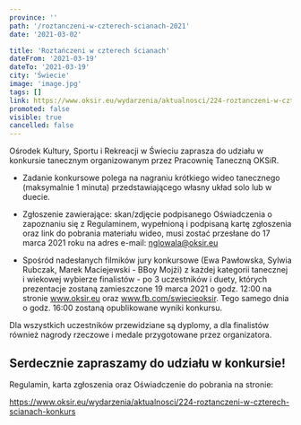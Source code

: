 ```yaml
---
province: ''
path: '/roztanczeni-w-czterech-scianach-2021'
date: '2021-03-02'

title: 'Roztańczeni w czterech ścianach'
dateFrom: '2021-03-19'
dateTo: '2021-03-19'
city: 'Świecie'
image: 'image.jpg'
tags: []
link: https://www.oksir.eu/wydarzenia/aktualnosci/224-roztanczeni-w-czterech-scianach-konkurs
promoted: false
visible: true
cancelled: false
---
```

Ośrodek Kultury, Sportu i Rekreacji w Świeciu zaprasza do udziału w konkursie tanecznym organizowanym przez Pracownię Taneczną OKSiR.

* Zadanie konkursowe polega na nagraniu krótkiego wideo tanecznego 
(maksymalnie 1 minuta) przedstawiającego własny układ solo lub w duecie. 

* Zgłoszenie zawierające: skan/zdjęcie podpisanego Oświadczenia o zapoznaniu się z Regulaminem, wypełnioną i podpisaną kartę zgłoszenia oraz link do pobrania materiału wideo, musi zostać przesłane do 17 marca 2021 roku na adres e-mail: nglowala@oksir.eu

* Spośród nadesłanych filmików jury konkursowe
 (Ewa Pawłowska, Sylwia Rubczak, Marek Maciejewski - BBoy Mojżi) z każdej kategorii tanecznej i wiekowej wybierze finalistów - po 3 uczestników i duety, których prezentacje zostaną zamieszczone 19 marca 2021 o godz. 12:00 na stronie www.oksir.eu oraz www.fb.com/swiecieoksir. Tego samego dnia o godz. 16:00 zostaną opublikowane wyniki konkursu.

Dla wszystkich uczestników przewidziane są dyplomy, a dla finalistów również nagrody rzeczowe i medale przygotowane przez organizatora.

Serdecznie zapraszamy do udziału w konkursie!
---------------
Regulamin, karta zgłoszenia oraz Oświadczenie do pobrania na stronie:

https://www.oksir.eu/wydarzenia/aktualnosci/224-roztanczeni-w-czterech-scianach-konkurs